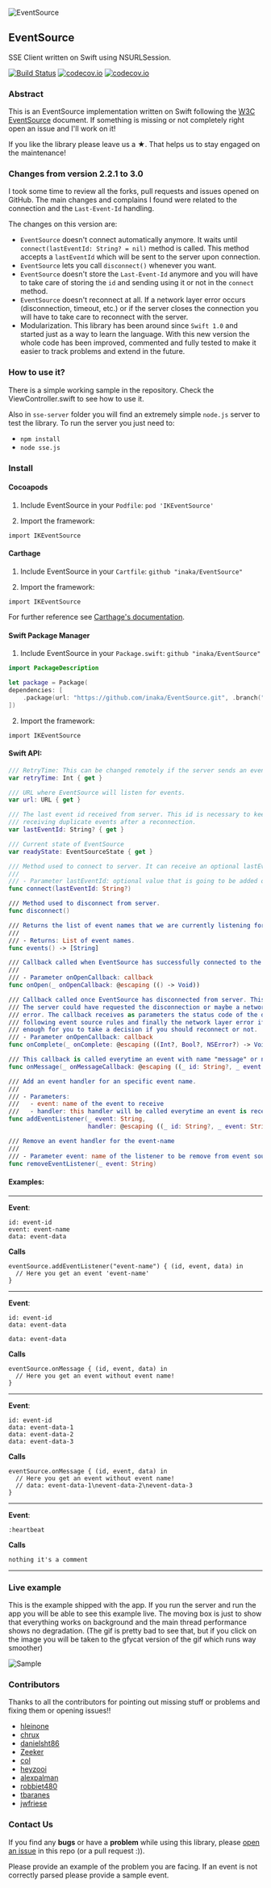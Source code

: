 ![EventSource](header.png)

## EventSource
SSE Client written on Swift using NSURLSession.

[![Build Status](https://api.travis-ci.org/inaka/EventSource.svg)](https://travis-ci.org/inaka/EventSource) [![codecov.io](https://codecov.io/github/inaka/EventSource/badge.svg?branch=master)](https://codecov.io/github/inaka/EventSource?branch=master) [![codecov.io](https://img.shields.io/badge/pod-v3.0.1-brightgreen.svg)](https://github.com/inaka/EventSource/blob/master/IKEventSource.podspec)

### Abstract

This is an EventSource implementation written on Swift following the [W3C EventSource](http://www.w3.org/TR/eventsource/) document. If something is missing or not completely right open an issue and I'll work on it! 

If you like the library please leave us a ★. That helps us to stay engaged on the maintenance!

### Changes from version 2.2.1 to 3.0

I took some time to review all the forks, pull requests and issues opened on GitHub. The main changes and complains I found were related to the connection and the `Last-Event-Id` handling.

The changes on this version are:

- `EventSource` doesn't connect automatically anymore. It waits until  `connect(lastEventId: String? = nil)` method is called. This method accepts a `lastEventId` which will be sent to the server upon connection.
- `EventSource` lets you call `disconnect()` whenever you want.
- `EventSource` doesn't store the `Last-Event-Id` anymore and you will have to take care of storing the `id` and sending using it or not in the `connect` method.
- `EventSource` doesn't reconnect at all. If a network layer error occurs (disconnection, timeout, etc.) or if the server closes the connection you will have to take care to reconnect with the server.
- Modularization. This library has been around since `Swift 1.0` and started just as a way to learn the language. With this new version the whole code has been improved, commented and fully tested to make it easier to track problems and extend in the future.

### How to use it?

There is a simple working sample in the repository. Check the ViewController.swift to see how to use it.

Also in `sse-server` folder you will find an extremely simple `node.js` server to test the library. To run the server you just need to:

- `npm install`
- `node sse.js`

### Install

#### Cocoapods

1) Include EventSource in your `Podfile`: `pod 'IKEventSource'`

2) Import the framework:

```
import IKEventSource
```

#### Carthage

1) Include EventSource in your `Cartfile`: `github "inaka/EventSource"`

2) Import the framework:

```
import IKEventSource
```

For further reference see [Carthage's documentation](https://github.com/Carthage/Carthage/blob/master/README.md).

#### Swift Package Manager

1) Include EventSource in your `Package.swift`: `github "inaka/EventSource"`
```swift
import PackageDescription

let package = Package(
dependencies: [
    .package(url: "https://github.com/inaka/EventSource.git", .branch("master"))
])
```

2) Import the framework:

```
import IKEventSource
```

#### Swift API:

```swift
/// RetryTime: This can be changed remotely if the server sends an event `retry:`
var retryTime: Int { get }

/// URL where EventSource will listen for events.
var url: URL { get }

/// The last event id received from server. This id is necessary to keep track of the last event-id received to avoid
/// receiving duplicate events after a reconnection.
var lastEventId: String? { get }

/// Current state of EventSource
var readyState: EventSourceState { get }

/// Method used to connect to server. It can receive an optional lastEventId indicating the Last-Event-ID
///
/// - Parameter lastEventId: optional value that is going to be added on the request header to server.
func connect(lastEventId: String?)

/// Method used to disconnect from server.
func disconnect()

/// Returns the list of event names that we are currently listening for.
///
/// - Returns: List of event names.
func events() -> [String]

/// Callback called when EventSource has successfully connected to the server.
///
/// - Parameter onOpenCallback: callback
func onOpen(_ onOpenCallback: @escaping (() -> Void))

/// Callback called once EventSource has disconnected from server. This can happen for multiple reasons.
/// The server could have requested the disconnection or maybe a network layer error, wrong URL or any other
/// error. The callback receives as parameters the status code of the disconnection, if we should reconnect or not
/// following event source rules and finally the network layer error if any. All this information is more than
/// enough for you to take a decision if you should reconnect or not.
/// - Parameter onOpenCallback: callback
func onComplete(_ onComplete: @escaping ((Int?, Bool?, NSError?) -> Void))

/// This callback is called everytime an event with name "message" or no name is received.
func onMessage(_ onMessageCallback: @escaping ((_ id: String?, _ event: String?, _ data: String?) -> Void))

/// Add an event handler for an specific event name.
///
/// - Parameters:
///   - event: name of the event to receive
///   - handler: this handler will be called everytime an event is received with this event-name
func addEventListener(_ event: String,
                      handler: @escaping ((_ id: String?, _ event: String?, _ data: String?) -> Void))

/// Remove an event handler for the event-name
///
/// - Parameter event: name of the listener to be remove from event source.
func removeEventListener(_ event: String)


```


#### Examples:
---
**Event**:

```
id: event-id
event: event-name
data: event-data
```

**Calls** 

```
eventSource.addEventListener("event-name") { (id, event, data) in
  // Here you get an event 'event-name'
}
```
---

**Event**:

```
id: event-id
data: event-data
```

```
data: event-data
```

**Calls** 

```
eventSource.onMessage { (id, event, data) in
  // Here you get an event without event name!
}
```
---

**Event**:

```
id: event-id
data: event-data-1
data: event-data-2
data: event-data-3
```

**Calls** 

```
eventSource.onMessage { (id, event, data) in
  // Here you get an event without event name!
  // data: event-data-1\nevent-data-2\nevent-data-3
}
```
---

**Event**:

```
:heartbeat
```

**Calls** 

```
nothing it's a comment
```
---

### Live example

This is the example shipped with the app. If you run the server and run the app you will be able to see this example live. The moving box is just to show that everything works on background and the main thread performance shows no degradation. (The gif is pretty bad to see that, but if you click on the image you will be taken to the gfycat version of the gif which runs way smoother) 

![Sample](sample.gif)

### Contributors
Thanks to all the contributors for pointing out missing stuff or problems and fixing them or opening issues!!

- [hleinone](https://github.com/hleinone)
- [chrux](https://github.com/chrux)
- [danielsht86](https://github.com/danielsht86)
- [Zeeker](https://github.com/Zeeker)
- [col](https://github.com/col)
- [heyzooi](https://github.com/heyzooi)
- [alexpalman](https://github.com/alexpalman)
- [robbiet480](https://github.com/robbiet480)
- [tbaranes](https://github.com/tbaranes)
- [jwfriese](https://github.com/jwfriese)

### Contact Us
If you find any **bugs** or have a **problem** while using this library, please [open an issue](https://github.com/inaka/EventSource/issues/new) in this repo (or a pull request :)).

Please provide an example of the problem you are facing. If an event is not correctly parsed please provide a sample event.
